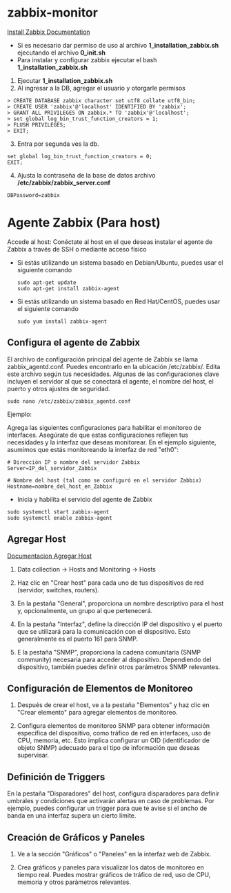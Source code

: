 # zabbix-monitor
[Install Zabbix Documentation](https://www.zabbix.com/download?zabbix=6.4&os_distribution=ubuntu&os_version=22.04&components=server_frontend_agent&db=mysql&ws=apache)
* Si es necesario dar permiso de uso al archivo **1_installation_zabbix.sh** ejecutando el archivo **0_init.sh**
* Para instalar y configurar zabbix ejecutar el bash **1_installation_zabbix.sh**

1. Ejecutar **1_installation_zabbix.sh**
2. Al ingresar a la DB, agregar el usuario y otorgarle permisos

```
> CREATE DATABASE zabbix character set utf8 collate utf8_bin;
> CREATE USER 'zabbix'@'localhost' IDENTIFIED BY 'zabbix';
> GRANT ALL PRIVILEGES ON zabbix.* TO 'zabbix'@'localhost';
> set global log_bin_trust_function_creators = 1;
> FLUSH PRIVILEGES;
> EXIT;
```
3. Entra por segunda ves la db.

```
set global log_bin_trust_function_creators = 0;
EXIT;
```
4. Ajusta la contraseña de la base de datos archivo **/etc/zabbix/zabbix_server.conf**
```
DBPassword=zabbix
```
# Agente Zabbix (Para host)
Accede al host: Conéctate al host en el que deseas instalar el agente de Zabbix a través de SSH o mediante acceso físico

* Si estás utilizando un sistema basado en Debian/Ubuntu, puedes usar el siguiente comando

    ```
    sudo apt-get update
    sudo apt-get install zabbix-agent
    ```
* Si estás utilizando un sistema basado en Red Hat/CentOS, puedes usar el siguiente comando

    ```
    sudo yum install zabbix-agent
    ```

## Configura el agente de Zabbix

El archivo de configuración principal del agente de Zabbix se llama zabbix_agentd.conf. Puedes encontrarlo en la ubicación /etc/zabbix/. Edita este archivo según tus necesidades. Algunas de las configuraciones clave incluyen el servidor al que se conectará el agente, el nombre del host, el puerto y otros ajustes de seguridad.

```
sudo nano /etc/zabbix/zabbix_agentd.conf
```

Ejemplo:

Agrega las siguientes configuraciones para habilitar el monitoreo de interfaces. Asegúrate de que estas configuraciones reflejen tus necesidades y la interfaz que deseas monitorear. En el ejemplo siguiente, asumimos que estás monitoreando la interfaz de red "eth0":

```
# Dirección IP o nombre del servidor Zabbix
Server=IP_del_servidor_Zabbix

# Nombre del host (tal como se configuró en el servidor Zabbix)
Hostname=nombre_del_host_en_Zabbix

```

* Inicia y habilita el servicio del agente de Zabbix
```
sudo systemctl start zabbix-agent
sudo systemctl enable zabbix-agent
```

## Agregar Host

[Documentacion Agregar Host](https://www.zabbix.com/documentation/6.4/en/manual/quickstart/host)

1. Data collection → Hosts and Monitoring → Hosts

2. Haz clic en "Crear host" para cada uno de tus dispositivos de red (servidor, switches, routers).

3. En la pestaña "General", proporciona un nombre descriptivo para el host y, opcionalmente, un grupo al que pertenecerá.

4. En la pestaña "Interfaz", define la dirección IP del dispositivo y el puerto que se utilizará para la comunicación con el dispositivo. Esto generalmente es el puerto 161 para SNMP.

5. E la pestaña "SNMP", proporciona la cadena comunitaria (SNMP community) necesaria para acceder al dispositivo. Dependiendo del dispositivo, también puedes definir otros parámetros SNMP relevantes.

## Configuración de Elementos de Monitoreo

1. Después de crear el host, ve a la pestaña "Elementos" y haz clic en "Crear elemento" para agregar elementos de monitoreo.

2. Configura elementos de monitoreo SNMP para obtener información específica del dispositivo, como tráfico de red en interfaces, uso de CPU, memoria, etc. Esto implica configurar un OID (identificador de objeto SNMP) adecuado para el tipo de información que deseas supervisar.

## Definición de Triggers
En la pestaña "Disparadores" del host, configura disparadores para definir umbrales y condiciones que activarán alertas en caso de problemas. Por ejemplo, puedes configurar un trigger para que te avise si el ancho de banda en una interfaz supera un cierto límite.


## Creación de Gráficos y Paneles

1. Ve a la sección "Gráficos" o "Paneles" en la interfaz web de Zabbix.

2. Crea gráficos y paneles para visualizar los datos de monitoreo en tiempo real. Puedes mostrar gráficos de tráfico de red, uso de CPU, memoria y otros parámetros relevantes.